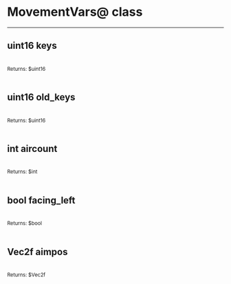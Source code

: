 # MovementVars@ class

---

## uint16 keys

<br>
<small>Returns: $uint16 </small>

<br>
<br>

## uint16 old_keys

<br>
<small>Returns: $uint16 </small>

<br>
<br>

## int aircount

<br>
<small>Returns: $int </small>

<br>
<br>

## bool facing_left

<br>
<small>Returns: $bool </small>

<br>
<br>

## Vec2f aimpos

<br>
<small>Returns: $Vec2f </small>

<br>
<br>

